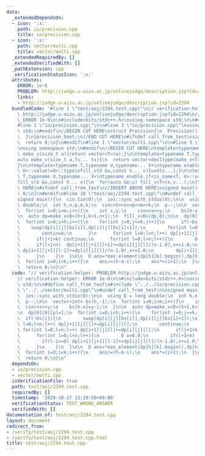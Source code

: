 ```yaml
---
data:
  _extendedDependsOn:
  - icon: ':x:'
    path: io/precision.cpp
    title: io/precision.cpp
  - icon: ':x:'
    path: vector/multi.cpp
    title: vector/multi.cpp
  _extendedRequiredBy: []
  _extendedVerifiedWith: []
  _pathExtension: cpp
  _verificationStatusIcon: ':x:'
  attributes:
    ERROR: 1e-6
    PROBLEM: http://judge.u-aizu.ac.jp/onlinejudge/description.jsp?id=2294
    links:
    - http://judge.u-aizu.ac.jp/onlinejudge/description.jsp?id=2294
  bundledCode: "#line 1 \"test/aoj/2294.test.cpp\"\n// verification-helper: PROBLEM\
    \ http://judge.u-aizu.ac.jp/onlinejudge/description.jsp?id=2294\n// verification-helper:\
    \ ERROR 1e-6\n\n#include<bits/stdc++.h>\nusing namespace std;\n\n#define call_from_test\n\
    #line 1 \"io/precision.cpp\"\n\n#line 3 \"io/precision.cpp\"\nusing namespace\
    \ std;\n#endif\n//BEGIN CUT HERE\nstruct Precision{\n  Precision(){\n    cout<<fixed<<setprecision(12);\n\
    \  }\n}precision_beet;\n//END CUT HERE\n#ifndef call_from_test\nsigned main(){\n\
    \  return 0;\n}\n#endif\n#line 1 \"vector/multi.cpp\"\n\n#line 3 \"vector/multi.cpp\"\
    \nusing namespace std;\n#endif\n//BEGIN CUT HERE\ntemplate<typename T>\nvector<T>\
    \ make_v(size_t a){return vector<T>(a);}\n\ntemplate<typename T,typename... Ts>\n\
    auto make_v(size_t a,Ts... ts){\n  return vector<decltype(make_v<T>(ts...))>(a,make_v<T>(ts...));\n\
    }\n\ntemplate<typename T,typename U,typename... V>\ntypename enable_if<is_same<T,\
    \ U>::value!=0>::type\nfill_v(U &u,const V... v){u=U(v...);}\n\ntemplate<typename\
    \ T,typename U,typename... V>\ntypename enable_if<is_same<T, U>::value==0>::type\n\
    fill_v(U &u,const V... v){\n  for(auto &e:u) fill_v<T>(e,v...);\n}\n//END CUT\
    \ HERE\n#ifndef call_from_test\n//INSERT ABOVE HERE\nsigned main(){\n  return\
    \ 0;\n}\n#endif\n#line 10 \"test/aoj/2294.test.cpp\"\n#undef call_from_test\n\n\
    signed main(){\n  cin.tie(0);\n  ios::sync_with_stdio(0);\n\n  using D = long\
    \ double;\n  int h,n,p,m,k;\n  cin>>h>>n>>p>>m>>k;\n  p--;\n\n  vector<int> bs(h,-1);\n\
    \  for(int i=0;i<m;i++){\n    int x,y;\n    cin>>x>>y;\n    bs[h-x]=y-1;\n  }\n\
    \n  auto dp=make_v<D>(h+1,k+1,n+1);\n  fill_v<D>(dp,0);\n\n  dp[0][0][p]=1;\n\
    \  for(int i=0;i<h;i++){\n    for(int j=0;j<=k;j++){\n      if(~bs[i]){\n    \
    \    swap(dp[i][j][bs[i]],dp[i][j][bs[i]+1]);\n        for(int l=0;l<n;l++) dp[i+1][j][l]+=dp[i][j][l];\n\
    \        continue;\n      }\n      for(int l=0;l<n;l++) dp[i+1][j][l]+=dp[i][j][l];\n\
    \      if(j+1>k) continue;\n      for(int l=0;l<n;l++){\n        D x=0.0;\n  \
    \      if(l+1<n)  dp[i+1][j+1][l+1]+=dp[i][j][l]/(n-1.0),x+=1.0;\n        if(l-1>=0)\
    \ dp[i+1][j+1][l-1]+=dp[i][j][l]/(n-1.0),x+=1.0;\n        dp[i+1][j+1][l]+=dp[i][j][l]*(n-1.0-x)/(n-1.0);\n\
    \      }\n    }\n  }\n\n  D ans=*max_element(dp[h][k].begin(),dp[h][k].end());\n\
    \  for(int i=0;i<k;i++){\n    ans/=(h-m-i);\n    ans*=(i+1);\n  }\n  cout<<ans<<endl;\n\
    \  return 0;\n}\n"
  code: "// verification-helper: PROBLEM http://judge.u-aizu.ac.jp/onlinejudge/description.jsp?id=2294\n\
    // verification-helper: ERROR 1e-6\n\n#include<bits/stdc++.h>\nusing namespace\
    \ std;\n\n#define call_from_test\n#include \"../../io/precision.cpp\"\n#include\
    \ \"../../vector/multi.cpp\"\n#undef call_from_test\n\nsigned main(){\n  cin.tie(0);\n\
    \  ios::sync_with_stdio(0);\n\n  using D = long double;\n  int h,n,p,m,k;\n  cin>>h>>n>>p>>m>>k;\n\
    \  p--;\n\n  vector<int> bs(h,-1);\n  for(int i=0;i<m;i++){\n    int x,y;\n  \
    \  cin>>x>>y;\n    bs[h-x]=y-1;\n  }\n\n  auto dp=make_v<D>(h+1,k+1,n+1);\n  fill_v<D>(dp,0);\n\
    \n  dp[0][0][p]=1;\n  for(int i=0;i<h;i++){\n    for(int j=0;j<=k;j++){\n    \
    \  if(~bs[i]){\n        swap(dp[i][j][bs[i]],dp[i][j][bs[i]+1]);\n        for(int\
    \ l=0;l<n;l++) dp[i+1][j][l]+=dp[i][j][l];\n        continue;\n      }\n     \
    \ for(int l=0;l<n;l++) dp[i+1][j][l]+=dp[i][j][l];\n      if(j+1>k) continue;\n\
    \      for(int l=0;l<n;l++){\n        D x=0.0;\n        if(l+1<n)  dp[i+1][j+1][l+1]+=dp[i][j][l]/(n-1.0),x+=1.0;\n\
    \        if(l-1>=0) dp[i+1][j+1][l-1]+=dp[i][j][l]/(n-1.0),x+=1.0;\n        dp[i+1][j+1][l]+=dp[i][j][l]*(n-1.0-x)/(n-1.0);\n\
    \      }\n    }\n  }\n\n  D ans=*max_element(dp[h][k].begin(),dp[h][k].end());\n\
    \  for(int i=0;i<k;i++){\n    ans/=(h-m-i);\n    ans*=(i+1);\n  }\n  cout<<ans<<endl;\n\
    \  return 0;\n}\n"
  dependsOn:
  - io/precision.cpp
  - vector/multi.cpp
  isVerificationFile: true
  path: test/aoj/2294.test.cpp
  requiredBy: []
  timestamp: '2020-10-27 12:29:50+09:00'
  verificationStatus: TEST_WRONG_ANSWER
  verifiedWith: []
documentation_of: test/aoj/2294.test.cpp
layout: document
redirect_from:
- /verify/test/aoj/2294.test.cpp
- /verify/test/aoj/2294.test.cpp.html
title: test/aoj/2294.test.cpp
---
```

